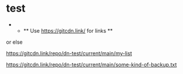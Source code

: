 # test
* * ** Use https://gitcdn.link/ for links **

or else

https://gitcdn.link/repo/dn-test/current/main/my-list

https://gitcdn.link/repo/dn-test/current/main/some-kind-of-backup.txt
